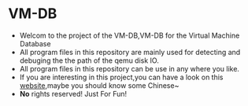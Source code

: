 # VM-DB
- Welcom to the project of the VM-DB,VM-DB for the Virtual Machine Database
- All program files in this repository are mainly used for detecting and debuging the the path of the qemu disk IO.
- All program files in this repository can be use in any where you like.
- If you are interesting in this project,you can have a look on this [website](http://jusonalien.gitbooks.io/scnu-vmdb/content/),maybe you should know some Chinese~
- **No** rights reserved! Just For Fun!
